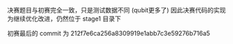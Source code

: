 决赛题目与初赛完全一致，只是测试数据不同 (qubit更多了)
因此决赛代码的实现为继续优化改进，仍然位于 stage1 目录下

初赛最后的 commit 为 212f7e6ca256a8309919e1abb7c3e59276b716a5

